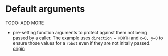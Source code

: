 # Default arguments

TODO: ADD MORE

- pre-setting function arguments to protect against them not being passed by a caller. The example uses `direction = NORTH` and `x=0, y=0` to ensure those values for a `robot` even if they are not initally passed. [origin](./exercise-concepts/robot-simulator.md)

